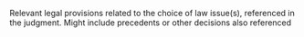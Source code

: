 Relevant legal provisions related to the choice of law issue(s), referenced in the judgment. Might include precedents or other decisions also referenced
